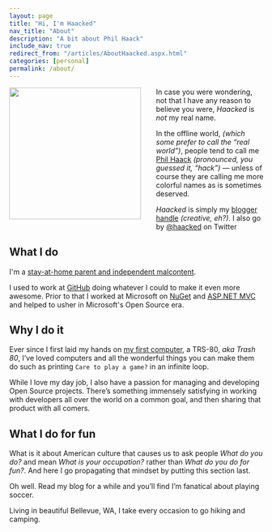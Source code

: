 ```yaml
---
layout: page
title: "Hi, I'm Haacked"
nav_title: "About"
description: "A bit about Phil Haack"
include_nav: true
redirect_from: "/articles/AboutHaacked.aspx.html"
categories: [personal]
permalink: /about/
---
```


<img src="https://user-images.githubusercontent.com/19977/49780625-33581400-fcc4-11e8-9961-735e6bebdfc8.png" width="260" style="margin: 0 30px 30px 0; float: left;" >

In case you were wondering, not that I have any reason to believe you were, *Haacked* is *not* my real name.

In the offline world, *(which some prefer to call the “real world”)*, people tend to call me [Phil Haack](https://haacked.com/ "home page") *(pronounced, you guessed it, “hack”)* — unless of course they are calling me more colorful names as is sometimes deserved.

*Haacked* is simply my [blogger handle](https://haacked.com/archive/2005/03/12/what-is-your-blogger-handle.aspx "What’s your blogger handle?") *(creative, eh?)*. I also go by [@haacked](http://twitter.com/haacked) on Twitter

## What I do

I'm a [stay-at-home parent and independent malcontent](https://twitter.com/haacked/status/1053296117176184834).

I used to work at [GitHub](http://github.com/) doing whatever I could to make it even more awesome. Prior to that I worked at Microsoft on [NuGet](http://nuget.org) and [ASP.NET MVC](https://www.asp.net/mvc) and helped to usher in Microsoft's Open Source era.

## Why I do it

Ever since I first laid my hands on [my first computer](https://haacked.com/archive/2005/06/06/my-first-computer.aspx "This was my first computer"), a TRS-80, *aka Trash 80*, I’ve loved computers and all the wonderful things you can make them do such as printing `Care to play a game?` in an infinite loop.

While I love my day job, I also have a passion for managing and developing Open Source projects. There’s something immensely satisfying in working with developers all over the world on a common goal, and then sharing that product with all comers.

## What I do for fun

What is it about American culture that causes us to ask people *What do you do?* and mean *What is your occupation?* rather than *What do you do for fun?*. And here I go propagating that mindset by putting this section last.

Oh well. Read my blog for a while and you’ll find I’m fanatical about playing soccer.

Living in beautiful Bellevue, WA, I take every occasion to go hiking and camping.